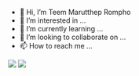 - 👋 Hi, I’m Teem Marutthep Rompho
- 👀 I’m interested in ...
- 🌱 I’m currently learning ...
- 💞️ I’m looking to collaborate on ...
- 📫 How to reach me ...





<img src="https://github-readme-stats.vercel.app/api/top-langs/?username=teamlove29&langs_count=5"> <img src="https://github-readme-stats.vercel.app/api?username=teamlove29&show_icons=true&theme=default">

